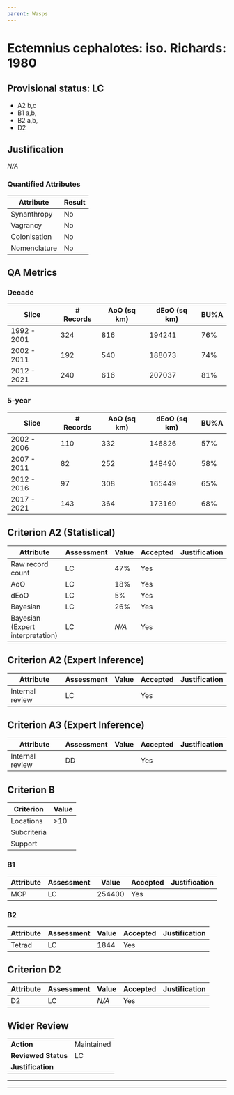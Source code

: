 ```yaml
---
parent: Wasps
---
```

# Ectemnius cephalotes: iso. Richards: 1980
## Provisional status: LC
- A2 b,c
- B1 a,b, 
- B2 a,b, 
- D2

## Justification
*N/A*
### Quantified Attributes
|Attribute|Result|
|---|---|
|Synanthropy|No|
|Vagrancy|No|
|Colonisation|No|
|Nomenclature|No|
## QA Metrics
### Decade
| Slice | # Records | AoO (sq km) | dEoO (sq km) |BU%A |
|---|---|---|---|---|
|1992 - 2001|324|816|194241|76%|
|2002 - 2011|192|540|188073|74%|
|2012 - 2021|240|616|207037|81%|
### 5-year
| Slice | # Records | AoO (sq km) | dEoO (sq km) |BU%A |
|---|---|---|---|---|
|2002 - 2006|110|332|146826|57%|
|2007 - 2011|82|252|148490|58%|
|2012 - 2016|97|308|165449|65%|
|2017 - 2021|143|364|173169|68%|
## Criterion A2 (Statistical)
|Attribute|Assessment|Value|Accepted|Justification
|---|---|---|---|---|
|Raw record count|LC|47%|Yes||
|AoO|LC|18%|Yes||
|dEoO|LC|5%|Yes||
|Bayesian|LC|26%|Yes||
|Bayesian (Expert interpretation)|LC|*N/A*|Yes||
## Criterion A2 (Expert Inference)
|Attribute|Assessment|Value|Accepted|Justification
|---|---|---|---|---|
|Internal review|LC||Yes||
## Criterion A3 (Expert Inference)
|Attribute|Assessment|Value|Accepted|Justification
|---|---|---|---|---|
|Internal review|DD||Yes||
## Criterion B
|Criterion| Value|
|---|---|
|Locations|>10|
|Subcriteria||
|Support||
### B1
|Attribute|Assessment|Value|Accepted|Justification
|---|---|---|---|---|
|MCP|LC|254400|Yes||
### B2
|Attribute|Assessment|Value|Accepted|Justification
|---|---|---|---|---|
|Tetrad|LC|1844|Yes||
## Criterion D2
|Attribute|Assessment|Value|Accepted|Justification
|---|---|---|---|---|
|D2|LC|*N/A*|Yes||
## Wider Review
|  |  |
|---|---|
|**Action**|Maintained|
|**Reviewed Status**|LC|
|**Justification**||
---
 ---
 <br><br>
 
